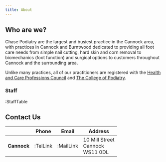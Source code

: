 ```yaml
---
title: About
---
```


## Who are we?
Chase Podiatry are the largest and busiest practice in the Cannock area, with practices in Cannock and Burntwood dedicated to providing all foot care needs from simple nail cutting, hard skin and corn removal to biomechanics (foot function) and surgical options to customers throughout Cannock and the surrounding area.

Unlike many practices, all of our practitioners are registered with the [Health and Care Professions Council](https://www.hcpc-uk.org/) and [The College of Podiatry](https://rcpod.org.uk/).

### Staff

:StaffTable

## Contact Us

<div class="flex flex-col">

| &nbsp;        | Phone    | Email     | Address                                     |
|---------------|----------|-----------|---------------------------------------------|
| **Cannock**   | :TelLink | :MailLink | 10 Mill Street <br/> Cannock <br/> WS11 0DL |

</div>

